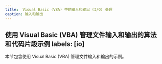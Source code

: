 ```yaml
---
title:  Visual Basic (VBA) 中的输入和输出 (I/O) 处理
caption: 输入和输出
---
```

 使用 Visual Basic (VBA) 管理文件输入和输出的算法和代码片段示例
labels: [io]
---

本节包含使用 Visual Basic (VBA) 管理文件输入和输出的示例。